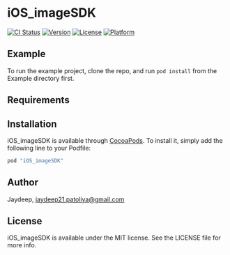 # iOS_imageSDK

[![CI Status](http://img.shields.io/travis/Jaydeep/iOS_imageSDK.svg?style=flat)](https://travis-ci.org/Jaydeep/iOS_imageSDK)
[![Version](https://img.shields.io/cocoapods/v/iOS_imageSDK.svg?style=flat)](http://cocoapods.org/pods/iOS_imageSDK)
[![License](https://img.shields.io/cocoapods/l/iOS_imageSDK.svg?style=flat)](http://cocoapods.org/pods/iOS_imageSDK)
[![Platform](https://img.shields.io/cocoapods/p/iOS_imageSDK.svg?style=flat)](http://cocoapods.org/pods/iOS_imageSDK)

## Example

To run the example project, clone the repo, and run `pod install` from the Example directory first.

## Requirements

## Installation

iOS_imageSDK is available through [CocoaPods](http://cocoapods.org). To install
it, simply add the following line to your Podfile:

```ruby
pod "iOS_imageSDK"
```

## Author

Jaydeep, jaydeep21.patoliya@gmail.com

## License

iOS_imageSDK is available under the MIT license. See the LICENSE file for more info.
